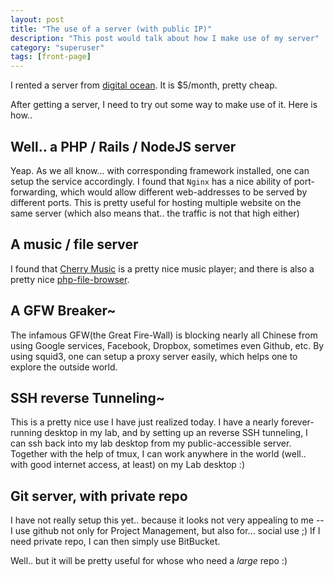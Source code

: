 ```yaml
---
layout: post
title: "The use of a server (with public IP)"
description: "This post would talk about how I make use of my server"
category: "superuser"
tags: [front-page]
---
```


I rented a server from [digital ocean](https://www.digitalocean.com/?refcode=e806d5fd28b9). It is $5/month, pretty cheap.

After getting a server, I need to try out some way to make use of it. Here is how..


## Well.. a PHP / Rails / NodeJS server
Yeap. As we all know... with corresponding framework installed, one can setup the service accordingly. I found that `Nginx` has a nice ability of port-forwarding, which would allow different web-addresses to be served by different ports. This is pretty useful for hosting multiple website on the same server (which also means that.. the traffic is not that high either)

## A music / file server
I found that [Cherry Music](https://github.com/devsnd/cherrymusic) is a pretty nice music player; and there is also a pretty nice [php-file-browser](https://github.com/1337/php-file-browser).


## A GFW Breaker~
The infamous GFW(the Great Fire-Wall) is blocking nearly all Chinese from using Google services, Facebook, Dropbox, sometimes even Github, etc.
By using squid3, one can setup a proxy server easily, which helps one to explore the outside world. 


## SSH reverse Tunneling~
This is a pretty nice use I have just realized today. I have a nearly forever-running desktop in my lab, and by setting up an reverse SSH tunneling, I can ssh back into my lab desktop from my public-accessible server. Together with the help of tmux, I can work anywhere in the world (well.. with good internet access, at least) on my Lab desktop :)


## Git server, with private repo
I have not really setup this yet.. because it looks not very appealing to me -- I use github not only for Project Management, but also for... social use ;) If I need private repo, I can then simply use BitBucket.

Well.. but it will be pretty useful for whose who need a _large_ repo :)

